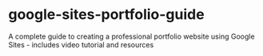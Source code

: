 # google-sites-portfolio-guide
A complete guide to creating a professional portfolio website using Google Sites - includes video tutorial and resources
